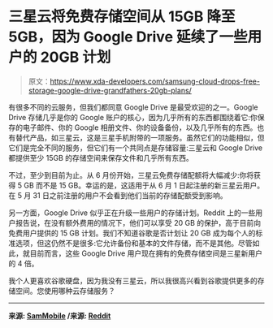 # 三星云将免费存储空间从 15GB 降至 5GB，因为 Google Drive 延续了一些用户的 20GB 计划

> 原文：<https://www.xda-developers.com/samsung-cloud-drops-free-storage-google-drive-grandfathers-20gb-plans/>

有很多不同的云服务，但我们都同意 Google Drive 是最受欢迎的之一。Google Drive 存储几乎是你的 Google 账户的核心，因为几乎所有的东西都围绕着它:你保存的电子邮件、你的 Google 相册文件、你的设备备份，以及几乎所有的东西。也有替代产品，如三星云，这是三星手机附带的一项服务。虽然它们的功能相似，但它们是完全不同的服务，但它们有一个共同点是存储容量:三星云和 Google Drive 都提供至少 15GB 的存储空间来保存文件和几乎所有东西。

不过，至少到目前为止。从 6 月份开始，三星云免费存储配额将大幅减少:你将获得 5 GB 而不是 15 GB。幸运的是，这适用于从 6 月 1 日起注册的新三星云用户。在 5 月 31 日之前注册的用户不会看到他们当前的存储配额受到影响。

另一方面，Google Drive 似乎正在升级一些用户的存储计划。Reddit 上的一些用户报告说，在没有额外费用的情况下，他们可以享受 20 GB 的保护，高于目前向免费用户提供的 15 GB 计划。我们不知道谷歌是否计划让 20 GB 成为每个人的标准选项，但这仍然不是很多:它允许备份和基本的文件存储，而不是其他。尽管如此，就目前而言，这些 Google Drive 用户现在拥有的免费存储空间是三星新用户的 4 倍。

我个人更喜欢谷歌硬盘，因为我没有三星云，所以我很高兴看到谷歌提供更多的存储空间。您使用哪种云存储服务？

* * *

**来源: [SamMobile](https://www.sammobile.com/2019/05/23/samsung-cloud-free-storage-5gb-starting-june-1/) /来源: [Reddit](https://www.reddit.com/r/GoogleDrive/comments/brsbyj/finally_i_have_an_extra_20gb_space_for_free/)**